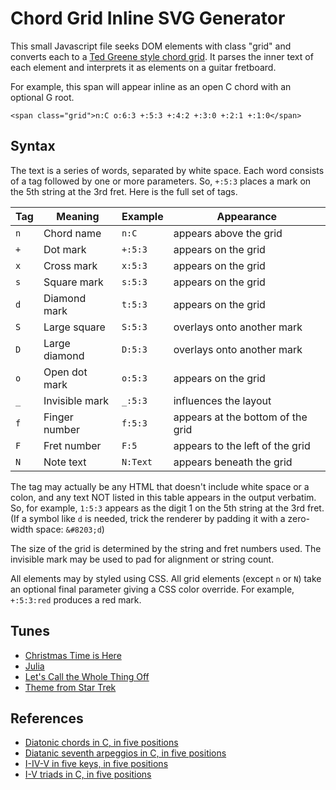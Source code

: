 # Chord Grid Inline SVG Generator

This small Javascript file seeks DOM elements with class "grid" and converts each to a [Ted Greene style chord grid](https://www.tedgreene.com/teaching/chords.asp). It parses the inner text of each element and interprets it as elements on a guitar fretboard.

For example, this span will appear inline as an open C chord with an optional G root.

    <span class="grid">n:C o:6:3 +:5:3 +:4:2 +:3:0 +:2:1 +:1:0</span>

## Syntax

The text is a series of words, separated by white space. Each word consists of a tag followed by one or more parameters. So, `+:5:3` places a mark on the 5th string at the 3rd fret. Here is the full set of tags.

| Tag | Meaning        | Example   | Appearance                        |
|-----|----------------|-----------|-----------------------------------|
| `n` | Chord name     | `n:C`     | appears above the grid            |
| `+` | Dot mark       | `+:5:3`   | appears on the grid               |
| `x` | Cross mark     | `x:5:3`   | appears on the grid               |
| `s` | Square mark    | `s:5:3`   | appears on the grid               |
| `d` | Diamond mark   | `t:5:3`   | appears on the grid               |
| `S` | Large square   | `S:5:3`   | overlays onto another mark        |
| `D` | Large diamond  | `D:5:3`   | overlays onto another mark        |
| `o` | Open dot mark  | `o:5:3`   | appears on the grid               |
| `_` | Invisible mark | `_:5:3`   | influences the layout             |
| `f` | Finger number  | `f:5:3`   | appears at the bottom of the grid |
| `F` | Fret number    | `F:5`     | appears to the left of the grid   |
| `N` | Note text      | `N:Text`  | appears beneath the grid          |

The tag may actually be any HTML that doesn't include white space or a colon, and any text NOT listed in this table appears in the output verbatim. So, for example, `1:5:3` appears as the digit 1 on the 5th string at the 3rd fret. (If a symbol like `d` is needed, trick the renderer by padding it with a zero-width space: `&#8203;d`)

The size of the grid is determined by the string and fret numbers used. The invisible mark may be used to pad for alignment or string count.

All elements may by styled using CSS. All grid elements (except `n` or `N`) take an optional final parameter giving a CSS color override. For example, `+:5:3:red` produces a red mark. 

## Tunes

- [Christmas Time is Here](christmas-time-is-here.html)
- [Julia](julia.html)
- [Let's Call the Whole Thing Off](lets-call-the-whole-thing-off.html)
- [Theme from Star Trek](star-trek.html)

## References

- [Diatonic chords in C, in five positions](diatonic-chords-in-five-positions.html)
- [Diatanic seventh arpeggios in C, in five positions](c-seventh-arpeggios.html)
- [I-IV-V in five keys, in five positions](I-IV-V-five-keys-five-positions.html)
- [I-V triads in C, in five positions](c-I-V-triads.html)
